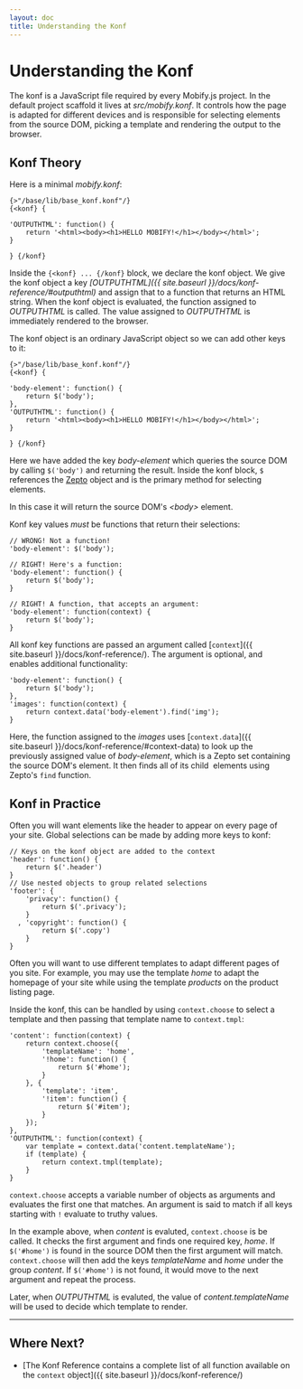 ```yaml
---
layout: doc
title: Understanding the Konf 
---
```


#   Understanding the Konf

The konf is a JavaScript file required by every Mobify.js project. In 
the default project scaffold it lives at _src/mobify.konf_. It controls
how the page is adapted for different devices and is responsible for 
selecting elements from the source DOM, picking a template and rendering
the output to the browser.

##  Konf Theory

Here is a minimal _mobify.konf_:

    {>"/base/lib/base_konf.konf"/}
    {<konf} {

    'OUTPUTHTML': function() {
        return '<html><body><h1>HELLO MOBIFY!</h1></body></html>';
    }

    } {/konf}

Inside the `{<konf} ... {/konf}` block, we declare the konf object. 
We give the konf object a key _[OUTPUTHTML]({{ site.baseurl }}/docs/konf-reference/#outputhtml)_ 
and assign that to a function that returns an HTML string. When the konf 
object is evaluated, the function assigned to _OUTPUTHTML_ is called.
The value assigned to _OUTPUTHTML_ is immediately rendered to the browser.

The konf object is an ordinary JavaScript object so we can add other keys 
to it:

    {>"/base/lib/base_konf.konf"/}
    {<konf} {

    'body-element': function() {
        return $('body');
    },
    'OUTPUTHTML': function() {
        return '<html><body><h1>HELLO MOBIFY!</h1></body></html>';
    }

    } {/konf}

Here we have added the key _body-element_ which queries the source DOM
by calling `$('body')` and returning the result. Inside the konf block, 
`$` references the [Zepto](http://zeptojs.com/) object and is the primary
method for selecting elements.

In this case it will return the source DOM's _&lt;body&gt;_ element.

Konf key values _must_ be functions that return their selections:

    // WRONG! Not a function!
    'body-element': $('body');

    // RIGHT! Here's a function:
    'body-element': function() {
        return $('body');
    }

    // RIGHT! A function, that accepts an argument:
    'body-element': function(context) {
        return $('body');
    }

All konf key functions are passed an argument called [`context`]({{ site.baseurl }}/docs/konf-reference/). 
The argument is optional, and enables additional functionality:

    'body-element': function() {
        return $('body');
    },
    'images': function(context) {
        return context.data('body-element').find('img');
    }

Here, the function assigned to the _images_ uses [`context.data`]({{ site.baseurl }}/docs/konf-reference/#context-data)
to look up the previously assigned value of _body-element_,  which is 
a Zepto set containing the source DOM's _<body>_ element. 
It then finds all of its child _<img>_ elements using Zepto's 
`find` function.

##  Konf in Practice

Often you will want elements like the header to appear on every page
of your site. Global selections can be made by adding more keys to konf:

    // Keys on the konf object are added to the context
    'header': function() {
        return $('.header')
    }
    // Use nested objects to group related selections
    'footer': {
        'privacy': function() {
            return $('.privacy');
        }
      , 'copyright': function() {
            return $('.copy')
        }
    }

Often you will want to use different templates to adapt different pages
of you site. For example, you may use the template _home_ to adapt the
homepage of your site while using the template _products_ on the product
listing page.

Inside the konf, this can be handled by using `context.choose` to select
a template and then passing that template name to `context.tmpl`:

    'content': function(context) {
        return context.choose({
            'templateName': 'home',
            '!home': function() {
                return $('#home');
            }
        }, {
            'template': 'item',
            '!item': function() {
                return $('#item');
            }
        });
    },
    'OUTPUTHTML': function(context) {
        var template = context.data('content.templateName');
        if (template) {
            return context.tmpl(template);
        }
    }

`context.choose` accepts a variable number of objects as arguments and
evaluates the first one that matches. An argument is said to match if
all keys starting with `!` evaluate to truthy values.

In the example above, when _content_ is evaluted, `context.choose` is
be called. It checks the first argument and finds one required key, 
_home_. If `$('#home')` is found in the source DOM then the first
argument will match. `context.choose` will then add the keys 
_templateName_ and _home_ under the group _content_. If `$('#home')` 
is not found, it would move to the next argument and repeat the process.

Later, when _OUTPUTHTML_ is evaluted, the value of _content.templateName_
will be used to decide which template to render.


---

##  Where Next?

* [The Konf Reference contains a complete list of all function available on the `context` object]({{ site.baseurl }}/docs/konf-reference/)